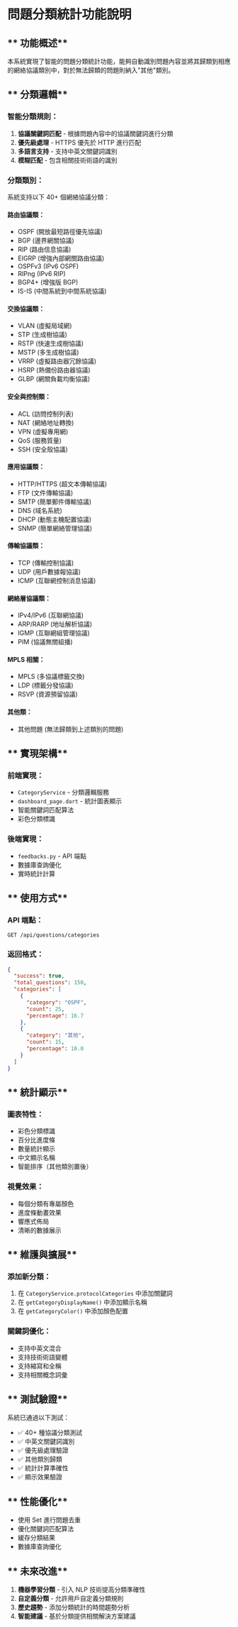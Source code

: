 # 問題分類統計功能說明

## ** 功能概述**

本系統實現了智能的問題分類統計功能，能夠自動識別問題內容並將其歸類到相應的網絡協議類別中，對於無法歸類的問題則納入"其他"類別。

## ** 分類邏輯**

### **智能分類規則：**

1. **協議關鍵詞匹配** - 根據問題內容中的協議關鍵詞進行分類
2. **優先級處理** - HTTPS 優先於 HTTP 進行匹配
3. **多語言支持** - 支持中英文關鍵詞識別
4. **模糊匹配** - 包含相關技術術語的識別

### **分類類別：**

系統支持以下 40+ 個網絡協議分類：

#### **路由協議類：**

- OSPF (開放最短路徑優先協議)
- BGP (邊界網關協議)
- RIP (路由信息協議)
- EIGRP (增強內部網關路由協議)
- OSPFv3 (IPv6 OSPF)
- RIPng (IPv6 RIP)
- BGP4+ (增強版 BGP)
- IS-IS (中間系統到中間系統協議)

#### **交換協議類：**

- VLAN (虛擬局域網)
- STP (生成樹協議)
- RSTP (快速生成樹協議)
- MSTP (多生成樹協議)
- VRRP (虛擬路由器冗餘協議)
- HSRP (熱備份路由器協議)
- GLBP (網關負載均衡協議)

#### **安全與控制類：**

- ACL (訪問控制列表)
- NAT (網絡地址轉換)
- VPN (虛擬專用網)
- QoS (服務質量)
- SSH (安全殼協議)

#### **應用協議類：**

- HTTP/HTTPS (超文本傳輸協議)
- FTP (文件傳輸協議)
- SMTP (簡單郵件傳輸協議)
- DNS (域名系統)
- DHCP (動態主機配置協議)
- SNMP (簡單網絡管理協議)

#### **傳輸協議類：**

- TCP (傳輸控制協議)
- UDP (用戶數據報協議)
- ICMP (互聯網控制消息協議)

#### **網絡層協議類：**

- IPv4/IPv6 (互聯網協議)
- ARP/RARP (地址解析協議)
- IGMP (互聯網組管理協議)
- PIM (協議無關組播)

#### **MPLS 相關：**

- MPLS (多協議標籤交換)
- LDP (標籤分發協議)
- RSVP (資源預留協議)

#### **其他類：**

- 其他問題 (無法歸類到上述類別的問題)

## ** 實現架構**

### **前端實現：**

- `CategoryService` - 分類邏輯服務
- `dashboard_page.dart` - 統計圖表顯示
- 智能關鍵詞匹配算法
- 彩色分類標識

### **後端實現：**

- `feedbacks.py` - API 端點
- 數據庫查詢優化
- 實時統計計算

## ** 使用方式**

### **API 端點：**

```
GET /api/questions/categories
```

### **返回格式：**

```json
{
  "success": true,
  "total_questions": 150,
  "categories": [
    {
      "category": "OSPF",
      "count": 25,
      "percentage": 16.7
    },
    {
      "category": "其他",
      "count": 15,
      "percentage": 10.0
    }
  ]
}
```

## ** 統計顯示**

### **圖表特性：**

- 彩色分類標識
- 百分比進度條
- 數量統計顯示
- 中文顯示名稱
- 智能排序（其他類別置後）

### **視覺效果：**

- 每個分類有專屬顏色
- 進度條動畫效果
- 響應式佈局
- 清晰的數據展示

## ** 維護與擴展**

### **添加新分類：**

1. 在 `CategoryService.protocolCategories` 中添加關鍵詞
2. 在 `getCategoryDisplayName()` 中添加顯示名稱
3. 在 `getCategoryColor()` 中添加顏色配置

### **關鍵詞優化：**

- 支持中英文混合
- 支持技術術語變體
- 支持縮寫和全稱
- 支持相關概念詞彙

## ** 測試驗證**

系統已通過以下測試：

- ✅ 40+ 種協議分類測試
- ✅ 中英文關鍵詞識別
- ✅ 優先級處理驗證
- ✅ 其他類別歸類
- ✅ 統計計算準確性
- ✅ 顯示效果驗證

## ** 性能優化**

- 使用 Set 進行問題去重
- 優化關鍵詞匹配算法
- 緩存分類結果
- 數據庫查詢優化

## ** 未來改進**

1. **機器學習分類** - 引入 NLP 技術提高分類準確性
2. **自定義分類** - 允許用戶自定義分類規則
3. **歷史趨勢** - 添加分類統計的時間趨勢分析
4. **智能建議** - 基於分類提供相關解決方案建議
